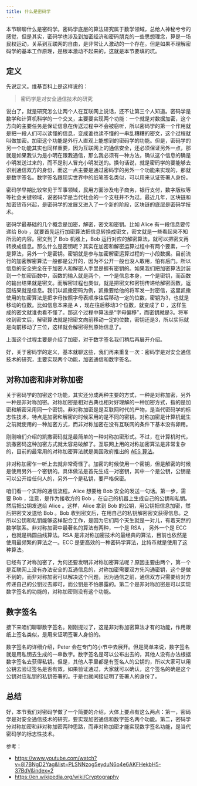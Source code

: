 ```yaml
---
title: 什么是密码学
---
```


本节聊聊什么是密码学。密码学底层的算法研究属于数学领域，总给人神秘兮兮的感觉，但是其实，密码学也涉及到加密经济和密码朋克的一些思想理念，算是一场民权运动，关系到互联网的自由，是非常让人激动的一个存在。但是如果不理解密码学的基本工作原理，是根本激动不起来的，这就是本节要填的坑。

## 定义

先说定义。维基百科上是这样说的：

> 密码学是对安全通信技术的研究

说白了，就是研究怎么让两个人在互联网上说话，还不让第三个人知道。密码学是数学和计算机科学的一个交叉，主要要实现两个功能：一个就是对数据加密，这个方向的主要任务是保证信息在传送过程中不会被窃听，所以密码学的第一个作用就是把一段人们可以读懂的信息，变成谁也读不懂的一串乱糟糟的密文，这个过程就叫做加密。加密这个功能是外行人直观上能想到的密码学的功能。但是，密码学的另一个功能其实也同样重要，因为互联网上的通信安全，还必须保证另外一点，那就是如果我认为是小明在跟我通信，那么我必须有一种方法，确认这个信息的确是小明发送过来的，而不是别人冒充小明发送的。换句话说，就是密码学的要能够去识别通信双方的身份，而这一点主要是通过密码学的另外一个功能来实现的，那就是数字签名。数字签名跟现实世界中的纸笔签名类似，可以用来认证签署人身份。

密码学早期比较常见于军事领域，民用方面涉及电子商务，银行支付，数字版权等等社会关键领域，说密码学是当代社会的一个支柱并不为过。最近几年，区块链和加密货币兴起，是密码学的发展又进入了一个新的阶段，区块链的底层是密码学技术。



密码学最基础的几个概念是加密，解密，密文和密钥。比如 Alice 有一段信息要传递给 Bob ，就要首先运行加密算法把信息转换成密文，密文就是一些看起来不知所云的内容。密文到了 Bob 机器上，Bob 运行对应的解密算法，就可以把密文再转换成信息。那么什么是密钥呢？其实在加密和解密运算过程中有两个要素，一个是算法，另外一个是密钥。密钥就是参与加密解密运算过程的一小段数据。目前流行的加密解密算法一般都是公开的，因为不公开一般也没人敢用，怕有后门。所以信息的安全完全在于加密人和解密人手里是握有密钥的。如果我们把加密算法封装到一个加密函数中，函数的输入就是两个，一个是信息本身，一个是密钥，而函数的输出结果就是密文。而解密过程也类似，就是把密文和密钥传递给解密函数，返回结果就是信息。我们以凯撒密码为例，凯撒要给他的将军发一封密信，这里凯撒使用的加密算法是把字母按照字母表顺序往后移动一定的位数，密钥为3，也就是移动的位数。比如信息本来是 A ，现在往后移动3个位数，就变成了 D ，这样生成的密文就谁也看不懂了。那这个过程中算法是“字母偏移”，而密钥就是3。将军收到密文后，解密算法就是把密文向前移动一定的位数，密钥还是3，所以实际就是向前移动了三位，这样就会解密得到原始信息了。

上面这个过程主要是介绍了加密，对于数字签名我们稍后再展开介绍。

好，关于密码学的定义，基本就聊这些，我们再来重复一次：密码学是对安全通信技术的研究，主要实现两个功能，加密通信和数字签名。

## 对称加密和非对称加密

关于密码学的加密这个功能，其实还分成两种主要的方式，一种是对称加密，另外一种是非对称加密。对称加密是相对古典也相对好理解的一种加密方式，指的是加密和解密采用同一个密钥。非对称加密是是互联网时代的产物，是当代密码学的标志性技术，特点是加密和解密的时候采用的是不同的密钥。对称加密是计算机诞生之前就使用的一种加密方式，而非对称加密在没有互联网的条件下基本没有卵用。

刚刚咱们介绍的凯撒密码就是最简单的一种对称加密形式。不过，在计算机时代，凯撒密码这种加密方式就太容易破解了。互联网上用的对称加密算法是非常复杂的，目前的最常用的对称加密算法就是美国政府推出的 [AES 算法](aes)。

非对称加密乍一听上去就非常奇怪了。加密的时候使用一个密钥，但是解密的时候是使用另外一个密钥的。具体做法是首先生成一对密钥，其中一个是公钥，公钥是可以公开给任何人的，另外一个是私钥，要严格保密。

咱们看一个实际的通信流程。Alice 想要给 Bob 安全的发送一句话。第一步，需要 Bob ，注意，是作为接收方的 Bob ，在自己的机器上生成自己的公钥和私钥。然后把公钥发送给 Alice 。这样，Alice 拿到 Bob 的公钥，用公钥把信息加密，然后把密文发送给 Bob 。Bob 收到密文后，在用自己的私钥解密密文获得信息。之所以公钥和私钥能够这样配合工作，是因为它们两个天生就是一对儿，有着天然的数学联系。非对称加密中最著名的算法有两种，一个是 RSA ， 另外一个是 ECC ，也就是椭圆曲线算法。RSA 是非对称加密技术的最经典的算法，目前也依然是使用最频繁的算法之一。ECC 是更高效的一种密码学算法，比特币就是使用了这种算法。

已经有了对称加密了，为何还要发明非对称加密算法呢？原因主要由两个，第一个是互联网上没有办法安全的互通信息的，对称加密需要双方先沟通密钥，这个是做不到的，而非对称加密可以解决这个问题，因为通信之前，通信双方只需要给对方传递自己的公钥过去即可，而公钥是不怕暴露的。第二个是非对称加密是可以实现数字签名的功能的，对称加密则没有这个功能。

## 数字签名

接下来咱们聊聊数字签名。刚刚提过了，这是非对称加密算法才有的功能，作用跟纸上签名类似，是用来证明签署人身份的。

数字签名的详细介绍，Peter 会在专门的小节中去展开。但是简单来说，数字签名就是用私钥去生成的一串数字。数字签名是可以公布出去的，其他人没有办法根据数字签名去获得私钥。但是，其他人手里都是有签名人的公钥的，所以大家可以用公钥去验证签名是否有效，如果验证通过，大家就可以确认，这个签名的确是这个公钥对应私钥的私钥签署的。于是也就间接证明了签署人的身份了。


## 总结

好，本节我们对密码学做了一个简要的介绍，大体上要点有这么两点：第一，密码学是对安全通信技术的研究，要实现加密通信和数字签名两个功能。第二，密码学分对称加密和非对称加密两种思路，而非对称加密才能实现数字签名功能，是当代密码学的标志性技术。

参考：

- https://www.youtube.com/watch?v=8I7BNgD2Yag&list=PLSNNzog5eyduN6o4e6AKFHekbH5-37BdV&index=2
- https://en.wikipedia.org/wiki/Cryptography
